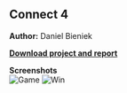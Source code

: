## Connect 4
**Author:** Daniel Bieniek  

**[Download project and report](https://github.com/DanielBieniek/Connect4/releases)**

**Screenshots**  
![Game](https://i.imgur.com/Kl5aEQM.png)
![Win](https://i.imgur.com/e1tLdpd.png)  
